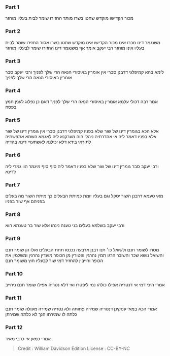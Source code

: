 
### Part 1
מכור הקדישו מוקדש שחטו בשרו מותר החזירו שומר לבית בעליו מוחזר

### Part 2
משנגמר דינו מכרו אינו מכור הקדישו אינו מוקדש שחטו בשרו אסור החזירו שומר לבית בעליו אינו מוחזר רבי יעקב אומר אף משנגמר דינו החזירו שומר לבעליו מוחזר

### Part 3
לימא בהא קמיפלגי דרבנן סברי אין אומרין באיסורי הנאה הרי שלך לפניך ורבי יעקב סבר אומרין באיסורי הנאה הרי שלך לפניך

### Part 4
אמר רבה דכולי עלמא אומרין באיסורי הנאה הרי שלך לפניך דאם כן נפלוג לענין חמץ בפסח

### Part 5
אלא הכא בגומרין דינו של שור שלא בפניו קמיפלגי דרבנן סברי אין גומרין דינו של שור אלא בפניו דאמר ליה אי אהדרתיה ניהלי הוה מערקנא ליה לאגמא השתא אתפשתיה לתוראי בידא דלא יכילנא לאשתעויי דינא בהדיה

### Part 6
ורבי יעקב סבר גומרין דינו של שור שלא בפניו דאמר ליה סוף סוף מיגמר הוו גמרי ליה לדינא

### Part 7
מאי טעמא דרבנן השור יסקל וגם בעליו יומת כמיתת הבעלים כך מיתת השור מה בעלים בפניהם אף שור בפניו

### Part 8
ורבי יעקב בשלמא בעלים בני טענה נינהו אלא שור בר טענתא הוא

### Part 9
מסרו לשומר חנם ולשואל כו׳ תנו רבנן ארבעה נכנסו תחת הבעלים ואלו הן שומר חנם והשואל נושא שכר והשוכר הרגו תמין נהרגין ופטורין מן הכופר מועדין נהרגין ומשלמין את הכופר וחייבין להחזיר דמי שור לבעליו חוץ משומר חנם

### Part 10
אמרי היכי דמי אי דנטריה אפילו כולהו נמי ליפטרו ואי דלא נטריה אפילו שומר חנם ניחייב

### Part 11
אמרי הכא במאי עסקינן דנטריה שמירה פחותה ולא נטריה שמירה מעולה שומר חנם כלתה לו שמירתו הנך לא כלתה שמירתן

### Part 12
אמרי כמאן אי כרבי מאיר

>Credit : William Davidson Edition
>License : CC-BY-NC